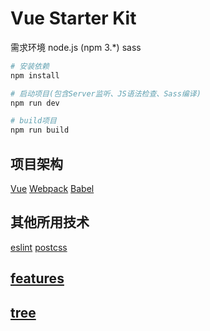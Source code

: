 # Vue Starter Kit

需求环境
node.js (npm 3.*)
sass

``` bash
# 安装依赖
npm install

# 启动项目(包含Server监听、JS语法检查、Sass编译)
npm run dev

# build项目
npm run build
```

## 项目架构
[Vue](http://cn.vuejs.org/guide/)
[Webpack](http://webpack.github.io/)
[Babel](https://babeljs.io/)

## 其他所用技术
[eslint](http://eslint.org/)
[postcss](http://postcss.org/)

## [features](./doc/features.md)
## [tree](./doc/tree.md)
